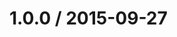 <!--remark setext-->

<!--lint disable no-multiple-toplevel-headings-->

1.0.0 / 2015-09-27
==================
